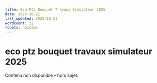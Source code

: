```yaml
---
title: Eco Ptz Bouquet Travaux Simulateur 2025
date: 2025-10-21
last_updated: 2025-10-21
wordcount: 12
robots: noindex
---
```


# eco ptz bouquet travaux simulateur 2025

Contenu non disponible – hors sujet.